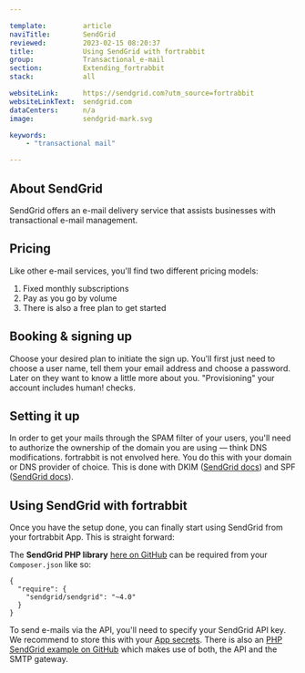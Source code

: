 ```yaml
---

template:         article
naviTitle:        SendGrid
reviewed:         2023-02-15 08:20:37
title:            Using SendGrid with fortrabbit
group:            Transactional_e-mail
section:          Extending_fortrabbit
stack:            all

websiteLink:      https://sendgrid.com?utm_source=fortrabbit
websiteLinkText:  sendgrid.com
dataCenters:      n/a
image:            sendgrid-mark.svg

keywords:
    - "transactional mail"

---
```



## About SendGrid

SendGrid offers an e-mail delivery service that assists businesses with transactional e-mail management.


## Pricing

Like other e-mail services, you'll find two different pricing models:

1. Fixed monthly subscriptions
2. Pay as you go by volume
3. There is also a free plan to get started


## Booking & signing up

Choose your desired plan to initiate the sign up. You'll first just need to choose a user name, tell them your email address and choose a password. Later on they want to know a little more about you. "Provisioning" your account includes human! checks.

## Setting it up

In order to get your mails through the SPAM filter of your users, you'll need to authorize the ownership of the domain you are using — think DNS modifications. fortrabbit is not envolved here. You do this with your domain or DNS provider of choice. This is done with DKIM ([SendGrid docs](https://sendgrid.com/docs/Glossary/dkim.html)) and SPF ([SendGrid docs](https://sendgrid.com/docs/Glossary/spf.html)).



## Using SendGrid with fortrabbit

Once you have the setup done, you can finally start using SendGrid from your fortrabbit App. This is straight forward:

The **SendGrid PHP library** [here on GitHub](https://github.com/sendgrid/sendgrid-php) can be required from your `Composer.json` like so:

```
{
  "require": {
    "sendgrid/sendgrid": "~4.0"
  }
}
```

To send e-mails via the API, you'll need to specify your SendGrid API key. We recommend to store this with your [App secrets](/secrets). There is also an [PHP SendGrid example on GitHub](https://github.com/sendgrid/sendgrid-php-example) which makes use of both, the API and the SMTP gateway.
